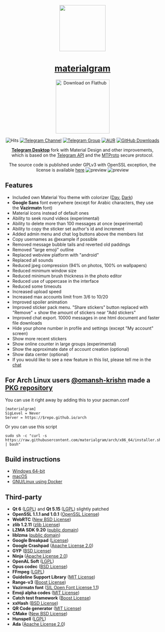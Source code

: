 <div align="center">
<img src="./docs/assets/icon.png" width="150" align="center">

# [materialgram](https://github.com/kukuruzka165/materialgram)
<a href='https://flathub.org/apps/io.github.kukuruzka165.materialgram'>
  <img width='175' alt='Download on Flathub' src='https://dl.flathub.org/assets/badges/flathub-badge-en.svg'/>
</a>

![Hits](https://img.shields.io/endpoint?url=https%3A%2F%2Fhits.dwyl.com%2Fkukuruzka165%2Fmaterialgram.json%3Fcolor%3Dlightgray)
[![Telegram Channel](https://img.shields.io/badge/channel-blue?logo=telegram&labelColor=gray)](https://t.me/materialgram)
[![Telegram Group](https://img.shields.io/badge/chat-blue?logo=telegram&labelColor=gray)](https://t.me/materialgram_chat)
[![AUR](https://img.shields.io/badge/AUR%20package-blue?logo=archlinux&labelColor=gray)](https://aur.archlinux.org/packages?K=materialgram)
[![GitHub Downloads](https://img.shields.io/github/downloads/kukuruzka165/materialgram/total?logo=github)](https://github.com/kukuruzka165/materialgram/releases/latest)

[**Telegram Desktop**](https://github.com/telegramdesktop/tdesktop) fork with Material Design and other improvements, which is based on the [Telegram API][telegram_api] and the [MTProto][telegram_proto] secure protocol.

The source code is published under GPLv3 with OpenSSL exception, the license is available [here][license]
![preview](docs/assets/preview.png)
![preview](docs/assets/themes.png)
</div>

## Features
- Included own Material You theme with colorizer ([Day](https://t.me/addtheme/materialgram_day), [Dark](https://t.me/addtheme/materialgram_dark))
- **Google Sans** font everywhere (except for Arabic characters, they use the **Vazirmatn** font)
- Material icons instead of default ones
- Ability to seek round videos (experimental)
- Ability to delete more than 100 messages at once (experimental)
- Ability to copy the sticker set author's id and increment
- Added admin menu and chat log buttons above the members list
- Copy usernames as @example if possible
- Removed message bubble tails and reverted old paddings
- Removed "large emoji" outline
- Replaced webview platform with "android"
- Replaced all sounds
- Reduced jpeg compression (94% on photos, 100% on wallpapers)
- Reduced minimum window size
- Reduced minimum brush thickness in the photo editor
- Reduced use of uppercase in the interface
- Reduced some timeouts
- Increased upload speed
- Increased max accounts limit from 3/6 to 10/20
- Improved spoiler animation
- Improved sticker pack menu. "Share stickers" button replaced with "Remove" + show the amount of stickers near "Add stickers"
- Improved chat export. 10000 messages in one html document and faster file downloads
- Hide your phone number in profile and settings (except "My account" screen)
- Show more recent stickers
- Show online counter in large groups (experimental)
- Show the approximate date of account creation (optional)
- Show data center (optional)
- If you would like to see a new feature in this list, please tell me in the [chat](https://t.me/materialgram_chat)

## For Arch Linux users [@omansh-krishn](https://github.com/omansh-krishn) made a [PKG repository](https://github.com/materialgram/arch.git)
You can use it right away by adding this to your pacman.conf
```
[materialgram]
SigLevel = Never
Server = https://$repo.github.io/arch
```
Or you can use this script
```
sudo sh -c "curl -s https://raw.githubusercontent.com/materialgram/arch/x86_64/installer.sh | bash"
```

## Build instructions
* [Windows 64-bit][win64]
* [macOS][mac]
* [GNU/Linux using Docker][linux]

## Third-party
* **Qt 6** ([LGPL](http://doc.qt.io/qt-6/lgpl.html)) and **Qt 5.15** ([LGPL](http://doc.qt.io/qt-5/lgpl.html)) slightly patched
* **OpenSSL 1.1.1 and 1.0.1** ([OpenSSL License](https://www.openssl.org/source/license.html))
* **WebRTC** ([New BSD License](https://github.com/desktop-app/tg_owt/blob/master/LICENSE))
* **zlib 1.2.11** ([zlib License](http://www.zlib.net/zlib_license.html))
* **LZMA SDK 9.20** ([public domain](http://www.7-zip.org/sdk.html))
* **liblzma** ([public domain](http://tukaani.org/xz/))
* **Google Breakpad** ([License](https://chromium.googlesource.com/breakpad/breakpad/+/master/LICENSE))
* **Google Crashpad** ([Apache License 2.0](https://chromium.googlesource.com/crashpad/crashpad/+/master/LICENSE))
* **GYP** ([BSD License](https://github.com/bnoordhuis/gyp/blob/master/LICENSE))
* **Ninja** ([Apache License 2.0](https://github.com/ninja-build/ninja/blob/master/COPYING))
* **OpenAL Soft** ([LGPL](https://github.com/kcat/openal-soft/blob/master/COPYING))
* **Opus codec** ([BSD License](http://www.opus-codec.org/license/))
* **FFmpeg** ([LGPL](https://www.ffmpeg.org/legal.html))
* **Guideline Support Library** ([MIT License](https://github.com/Microsoft/GSL/blob/master/LICENSE))
* **Range-v3** ([Boost License](https://github.com/ericniebler/range-v3/blob/master/LICENSE.txt))
* **Vazirmatn font** ([SIL Open Font License 1.1](https://github.com/rastikerdar/vazirmatn/blob/master/OFL.txt))
* **Emoji alpha codes** ([MIT License](https://github.com/emojione/emojione/blob/master/extras/alpha-codes/LICENSE.md))
* **Catch test framework** ([Boost License](https://github.com/philsquared/Catch/blob/master/LICENSE.txt))
* **xxHash** ([BSD License](https://github.com/Cyan4973/xxHash/blob/dev/LICENSE))
* **QR Code generator** ([MIT License](https://github.com/nayuki/QR-Code-generator#license))
* **CMake** ([New BSD License](https://github.com/Kitware/CMake/blob/master/Copyright.txt))
* **Hunspell** ([LGPL](https://github.com/hunspell/hunspell/blob/master/COPYING.LESSER))
* **Ada** ([Apache License 2.0](https://github.com/ada-url/ada/blob/main/LICENSE-APACHE))

[//]: # (LINKS)
[telegram_api]: https://core.telegram.org
[telegram_proto]: https://core.telegram.org/mtproto
[license]: LICENSE
[win64]: docs/building-win-x64.md
[mac]: docs/building-mac.md
[linux]: docs/building-linux.md
